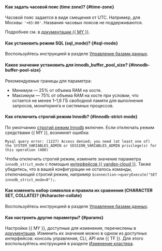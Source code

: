 #### Как задать часовой пояс (time zone)? {#time-zone}

Часовой пояс задается в виде смещения от UTC. Например, для Москвы: `'+03:00'`. Названия часовых поясов не поддерживаются.

Подробнее см. в [документации {{ MY }}](https://dev.mysql.com/doc/refman/5.7/en/time-zone-support.html#time-zone-variables).

#### Как установить режим SQL (sql_mode)? {#sql-mode}

Воспользуйтесь инструкцией в разделе [Управление базами данных](../../managed-mysql/operations/databases.md#sql-mode).

#### Какое значение установить для innodb_buffer_pool_size? {#innodb-buffer-pool-size}

Рекомендуемые границы для параметра:
* Минимум — 25% от объема RAM на хосте.
* Максимум — 75% от объема RAM на хосте при условии, что остается не менее 1–1,6 ГБ свободной памяти для выполнения запросов, мониторинга и системных процессов.

#### Как отключить строгий режим Innodb? {#innodb-strict-mode}

По умолчанию [строгий режим Innodb](../../managed-mysql/concepts/settings-list.md#setting-strict-mode) включен. Если отключать режим средствами {{ MY }}, возникнет ошибка:

```text
Mysql query error: (1227) Access denied; you need (at least one of) the SYSTEM_VARIABLES_ADMIN or SESSION_VARIABLES_ADMIN privilege(s) for this operation (400)
```

Чтобы отключить строгий режим, измените значение параметра `innodb_strict_mode` с помощью [интерфейсов {{ yandex-cloud }}](../../managed-mysql/operations/update.md#change-mysql-config). Также убедитесь, что в вашей конфигурации не осталось команды, отключающей строгий режим, например `$connection–>queryExecute("SET innodb_strict_mode=0");`.

#### Как изменить набор символов и правила их сравнения (CHARACTER SET, COLLATE)? {#character-collate}

Воспользуйтесь инструкцией в разделе [Управление базами данных](../../managed-mysql/operations/databases.md#charset-collate).

#### Как настроить другие параметры? {#params}

Настройки {{ MY }}, доступные для изменения, перечислены в [документации](../../managed-mysql/concepts/settings-list.md). Изменить их значения можно в одном из доступных интерфейсов: консоль управления, CLI, API или {{ TF }}. Для этого воспользуйтесь инструкцией в разделе [Изменение кластера](../../managed-mysql/operations/update.md#change-mysql-config).
